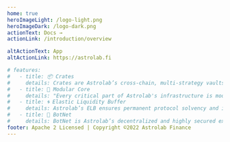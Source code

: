 ```yaml
---
home: true
heroImageLight: /logo-light.png
heroImageDark: /logo-dark.png
actionText: Docs →
actionLink: /introduction/overview

altActionText: App
altActionLink: https://astrolab.fi

# features:
#   - title: 📦 Crates
#     details: Crates are Astrolab’s cross-chain, multi-strategy vaults, expanding the farming horizon to uncharted diversification and scalability.
#   - title: 🧩 Modular Core
#     details: "Every critical part of Astrolab's infrastructure is modular: the Crates through ERC-4626 standardization, our cross-chain messaging and bridging layers through bridge agnosticity, and much more."
#   - title: 🌀 Elastic Liquidity Buffer
#     details: Astrolab’s ELB ensures permanent protocol solvency and instantaneous and low cost withdrawals at scale by using an internal, single-sided, bonded liquidity pool.
#   - title: 🤖 BotNet
#     details: BotNet is Astrolab’s decentralized and highly secured execution layer, enabling smooth execution of complex strategies across networks at scale.
footer: Apache 2 Licensed | Copyright ©2022 Astrolab Finance
---
```

